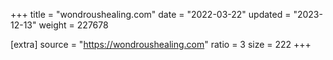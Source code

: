 +++
title = "wondroushealing.com"
date = "2022-03-22"
updated = "2023-12-13"
weight = 227678

[extra]
source = "https://wondroushealing.com"
ratio = 3
size = 222
+++
